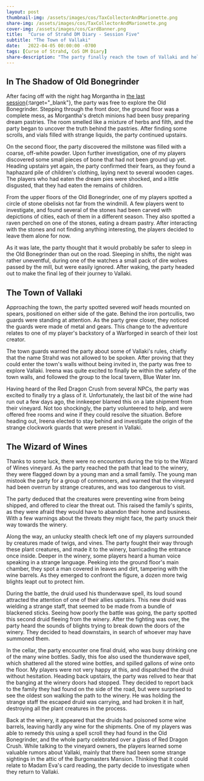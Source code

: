 ```yaml
---
layout: post
thumbnail-img: /assets/images/cos/TaxCollectorAndMarionette.png
share-img: /assets/images/cos/TaxCollectorAndMarionette.png
cover-img: /assets/images/cos/CardBanner.png
title:  "Curse of Strahd DM Diary - Session Five"
subtitle: "The Town of Vallaki"
date:   2022-04-05 00:00:00 -0700
tags: [Curse of Strahd, CoS DM Diary]
share-description: "The party finally reach the town of Vallaki and help deal with the wine shortage they are facing."
---
```


## In The Shadow of Old Bonegrinder
After facing off with the night hag Morgantha in [the last session](https://yetanothertyler.com/2022-03-24-cos-diary-session-4/){:target="_blank"}, the party was free to explore the Old Bonegrinder. Stepping through the front door, the ground floor was a complete mess, as Morgantha's dretch minions had been busy preparing dream pastries. The room smelled like a mixture of herbs and filth, and the party began to uncover the truth behind the pastries. After finding some scrolls, and vials filled with strange liquids, the party continued upstairs.

On the second floor, the party discovered the millstone was filled with a coarse, off-white powder. Upon further investigation, one of my players discovered some small pieces of bone that had not been ground up yet. Heading upstairs yet again, the party confirmed their fears, as they found a haphazard pile of children's clothing, laying next to several wooden cages. The players who had eaten the dream pies were shocked, and a little disgusted, that they had eaten the remains of children.

From the upper floors of the Old Bonegrinder, one of my players spotted a circle of stone obelisks not far from the windmill. A few players went to investigate, and found several of the stones had been carved with depictions of cities, each of them in a different season. They also spotted a raven perched on one of the stones, eating a dream pastry. After interacting with the stones and not finding anything interesting, the players decided to leave them alone for now.

As it was late, the party thought that it would probably be safer to sleep in the Old Bonegrinder than out on the road. Sleeping in shifts, the night was rather uneventful, during one of the watches a small pack of dire wolves passed by the mill, but were easily ignored. After waking, the party headed out to make the final leg of their journey to Vallaki.

## The Town of Vallaki
Approaching the town, the party spotted severed wolf heads mounted on spears, positioned on either side of the gate. Behind the iron portcullis, two guards were standing at attention. As the party grew closer, they noticed the guards were made of metal and gears. This change to the adventure relates to one of my player's backstory of a Warforged in search of their lost creator.

The town guards warned the party about some of Vallaki's rules, chiefly that the name Strahd was not allowed to be spoken. After proving that they could enter the town's walls without being invited in, the party was free to explore Vallaki. Ireena was quite excited to finally be within the safety of the town walls, and followed the group to the local tavern, Blue Water Inn.

Having heard of the Red Dragon Crush from several NPCs, the party was excited to finally try a glass of it. Unfortunately, the last bit of the wine had run out a few days ago, the innkeeper blamed this on a late shipment from their vineyard. Not too shockingly, the party volunteered to help, and were offered free rooms and wine if they could resolve the situation. Before heading out, Ireena elected to stay behind and investigate the origin of the strange clockwork guards that were present in Vallaki.

## The Wizard of Wines
Thanks to some luck, there were no encounters during the trip to the Wizard of Wines vineyard. As the party reached the path that lead to the winery, they were flagged down by a young man and a small family. The young man mistook the party for a group of commoners, and warned that the vineyard had been overrun by strange creatures, and was too dangerous to visit.

The party deduced that the creatures were preventing wine from being shipped, and offered to clear the threat out. This raised the family's spirits, as they were afraid they would have to abandon their home and business. With a few warnings about the threats they might face, the party snuck their way towards the winery.

Along the way, an unlucky stealth check left one of my players surrounded by creatures made of twigs, and vines. The party fought their way through these plant creatures, and made it to the winery, barricading the entrance once inside. Deeper in the winery, some players heard a human voice speaking in a strange language. Peeking into the ground floor's main chamber, they spot a man covered in leaves and dirt, tampering with the wine barrels. As they emerged to confront the figure, a dozen more twig blights leapt out to protect him.

During the battle, the druid used his thunderwave spell, its loud sound attracted the attention of one of their allies upstairs. This new druid was wielding a strange staff, that seemed to be made from a bundle of blackened sticks. Seeing how poorly the battle was going, the party spotted this second druid fleeing from the winery. After the fighting was over, the party heard the sounds of blights trying to break down the doors of the winery. They decided to head downstairs, in search of whoever may have summoned them.

In the cellar, the party encounter one final druid, who was busy drinking one of the many wine bottles. Sadly, this foe also used the thunderwave spell, which shattered all the stored wine bottles, and spilled gallons of wine onto the floor. My players were not very happy at this, and dispatched the druid without hesitation. Heading back upstairs, the party was relived to hear that the banging at the winery doors had stopped. They decided to report back to the family they had found on the side of the road, but were surprised to see the oldest son walking the path to the winery. He was holding the strange staff the escaped druid was carrying, and had broken it in half, destroying all the plant creatures in the process.

Back at the winery, it appeared that the druids had poisoned some wine barrels, leaving hardly any wine for the shipments. One of my players was able to remedy this using a spell scroll they had found in the Old Bonegrinder, and the whole party celebrated over a glass of Red Dragon Crush. While talking to the vineyard owners, the players learned some valuable rumors about Vallaki, mainly that there had been some strange sightings in the attic of the Burgomasters Mansion. Thinking that it could relate to Madam Eva's card reading, the party decide to investigate when they return to Vallaki.